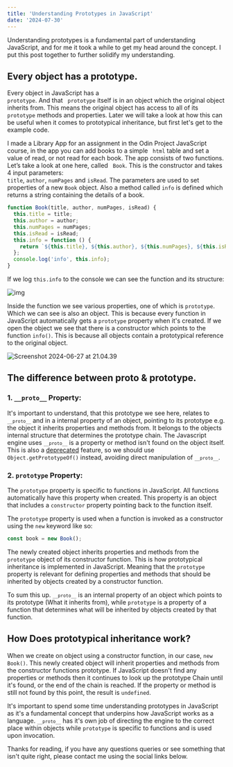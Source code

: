 ```yaml
---
title: 'Understanding Prototypes in JavaScript'
date: '2024-07-30'
---
```


Understanding prototypes is a fundamental part of understanding JavaScript, and for me it took a while to get my head around the concept. I put this post together to further solidify my understanding.

## Every object has a prototype.

Every object in JavaScript has a <code class="inline-code"> prototype</code>. And that <code class="inline-code"> prototype</code> itself is in an object which the original object inherits from. This means the original object has access to all of its <code class="inline-code"> prototype</code> methods and properties. Later we will take a look at how this can be useful when it comes to prototypical inheritance, but first let's get to the example code.

I made a Library App for an assignment in the Odin Project JavaScript course, in the app you can add books to a simple <code class="inline-code"> html</code> table and set a value of read, or not read for each book. The app consists of two functions. Let’s take a look at one here, called <code class="inline-code"> Book</code>. This is the constructor and takes 4 input parameters: <code class="inline-code"> title</code>, <code class="inline-code">author</code>, <code class="inline-code">numPages</code> and <code class="inline-code">isRead</code>. The parameters are used to set properties of a new <code class="inline-code">Book</code> object. Also a method called <code class="inline-code">info</code> is defined which returns a string containing the details of a book.

```js
function Book(title, author, numPages, isRead) {
  this.title = title;
  this.author = author;
  this.numPages = numPages;
  this.isRead = isRead;
  this.info = function () {
    return `${this.title}, ${this.author}, ${this.numPages}, ${this.isRead}`;
  };
  console.log('info', this.info);
}
```

If we log <code class="inline-code">this.info</code> to the console we can see the function and its structure:

![img]()

Inside the function we see various properties, one of which is <code class="inline-code">prototype</code>. Which we can see is also an object. This is because every function in JavaScript automatically gets a <code class="inline-code">prototype</code> property when it's created. If we open the object we see that there is a constructor which points to the function <code class="inline-code">info()</code>. This is because all objects contain a prototypical reference to the original object.

![Screenshot 2024-06-27 at 21.04.39](inkdrop://file:DKkHw5yjN)

## The difference between **proto** & **prototype**.

### 1. `__proto__` Property:

It's important to understand, that this prototype we see here, relates to <code class="inline-code">`__proto__`</code> and in a internal property of an object, pointing to its prototype e.g. the object it inherits properties and methods from. It belongs to the objects internal structure that determines the prototype chain. The Javascript engine uses <code class="inline-code">`__proto__`</code> is a property or method isn't found on the object itself. This is also a [deprecated](https://developer.mozilla.org/en-US/docs/Web/JavaScript/Reference/Global_Objects/Object/proto) feature, so we should use <code class="inline-code">Object.getPrototypeOf()</code> instead, avoiding direct manipulation of <code class="inline-code">`__proto__`</code>.

### 2. <code class="inline-code">prototype</code> Property:

The <code class="inline-code">prototype</code> property is specific to functions in JavaScript. All functions automatically have this property when created. This property is an object that includes a <code class="inline-code">constructor</code> property pointing back to the function itself.

The <code class="inline-code">prototype</code> property is used when a function is invoked as a constructor using the `new` keyword like so:

```js
const book = new Book();
```

The newly created object inherits properties and methods from the <code class="inline-code">prototype</code> object of its constructor function. This is how prototypical inheritance is implemented in JavaScript. Meaning that the <code class="inline-code">prototype</code> property is relevant for defining properties and methods that should be inherited by objects created by a constructor function.

To sum this up. <code class="inline-code">`__proto__`</code> is an internal property of an object which points to its prototype (What it inherits from), while <code class="inline-code">prototype</code> is a property of a function that determines what will be inherited by objects created by that function.

## How Does prototypical inheritance work?

When we create on object using a constructor function, in our case, <code class="inline-code">new Book()</code>. This newly created object will inherit properties and methods from the constructor functions prototype. If JavaScript doesn't find any properties or methods then it continues to look up the prototype Chain until it's found, or the end of the chain is reached. If the property or method is still not found by this point, the result is <code class="inline-code">undefined</code>.

It's important to spend some time understanding prototypes in JavaScript as it's a fundamental concept that underpins how JavaScript works as a language. <code class="inline-code">`__proto__`</code> has it's own job of directing the engine to the correct place within objects while <code class="inline-code">prototype</code> is specific to functions and is used upon invocation.

Thanks for reading, if you have any questions queries or see something that isn't quite right, please contact me using the social links below.
